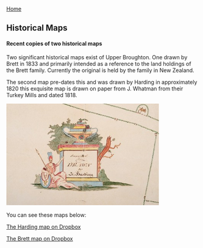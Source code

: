 [Home](https://simon-scmp.github.io/Upper-Broughton-History/)

## Historical Maps
#### Recent copies of two historical maps

Two significant historical maps exist of Upper Broughton. One drawn by Brett in 1833 and primarily intended as a reference to the land holdings of the Brett family. Currently the original is held by the family in New Zealand.

The second map pre-dates this and was drawn by Harding in approximately 1820 this exquisite map is drawn on paper from J. Whatman from their Turkey Mills and dated 1818.

<base target="_blank">

[![Harding map legend](HardingMap_Icn.jpg)](https://www.dropbox.com/sh/6ya7qyqhsuppkws/AAB6K7l1T9ba3gkvpNHIk_O8a)

You can see these maps below:

[The Harding map on Dropbox](https://www.dropbox.com/sh/6ya7qyqhsuppkws/AAB6K7l1T9ba3gkvpNHIk_O8a)

[The Brett map on Dropbox](https://www.dropbox.com/sh/clgbzuy5a28ubfh/AAA-KDiUaIq5Z5_ueGcPQjZVa)


